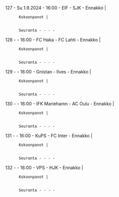 127 - Su 1.9.2024 - 16:00 - EIF - SJK - Ennakko |
        
        
          Kokoonpanot |
        
        
          Seuranta - - - -
128 -  - 16:00 - FC Haka - FC Lahti - Ennakko |
        
        
          Kokoonpanot |
        
        
          Seuranta - - - -
129 -  - 16:00 - Gnistan - Ilves - Ennakko |
        
        
          Kokoonpanot |
        
        
          Seuranta - - - -
130 -  - 16:00 - IFK Mariehamn - AC Oulu - Ennakko |
        
        
          Kokoonpanot |
        
        
          Seuranta - - - -
131 -  - 16:00 - KuPS - FC Inter - Ennakko |
        
        
          Kokoonpanot |
        
        
          Seuranta - - - -
132 -  - 16:00 - VPS - HJK - Ennakko |
        
        
          Kokoonpanot |
        
        
          Seuranta - - - -
